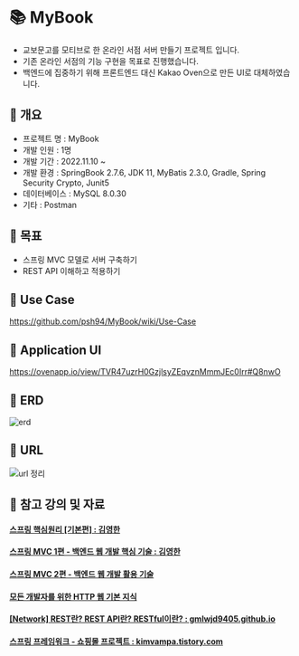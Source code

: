 # 📚 MyBook
- 교보문고를 모티브로 한 온라인 서점 서버 만들기 프로젝트 입니다.
- 기존 온라인 서점의 기능 구현을 목표로 진행했습니다.
- 백엔드에 집중하기 위해 프론트엔드 대신 Kakao Oven으로 만든 UI로 대체하였습니다.

## 📖 개요
- 프로젝트 명 : MyBook
- 개발 인원 : 1명
- 개발 기간 : 2022.11.10 ~ 
- 개발 환경 : SpringBook 2.7.6, JDK 11, MyBatis 2.3.0, Gradle, Spring Security Crypto, Junit5
- 데이터베이스 : MySQL 8.0.30
- 기타 : Postman

## 📖 목표
- 스프링 MVC 모델로 서버 구축하기
- REST API 이해하고 적용하기

## 📖 Use Case
https://github.com/psh94/MyBook/wiki/Use-Case


## 📖 Application UI

https://ovenapp.io/view/TVR47uzrH0GzjlsyZEqvznMmmJEc0Irr#Q8nwO

## 📖 ERD
![erd](https://user-images.githubusercontent.com/84213252/210503831-a9e561a7-5012-487a-977f-5a37a993880e.PNG)


## 📖 URL
![url 정리](https://user-images.githubusercontent.com/84213252/210178344-99f2fb2f-9c1c-4de1-89be-53598e3d20c2.PNG)

## 📖 참고 강의 및 자료
#### <a href="https://www.inflearn.com/course/%EC%8A%A4%ED%94%84%EB%A7%81-%ED%95%B5%EC%8B%AC-%EC%9B%90%EB%A6%AC-%EA%B8%B0%EB%B3%B8%ED%8E%B8" >스프링 핵심원리 [기본편] : 김영한 </a>
#### <a href="https://www.inflearn.com/course/%EC%8A%A4%ED%94%84%EB%A7%81-mvc-1"> 스프링 MVC 1편 - 백엔드 웹 개발 핵심 기술 : 김영한 </a>
#### <a href="https://www.inflearn.com/course/%EC%8A%A4%ED%94%84%EB%A7%81-mvc-2">스프링 MVC 2편 - 백엔드 웹 개발 활용 기술</a>
#### <a href="https://www.inflearn.com/course/http-%EC%9B%B9-%EB%84%A4%ED%8A%B8%EC%9B%8C%ED%81%AC">모든 개발자를 위한 HTTP 웹 기본 지식</a>
#### <a href="https://gmlwjd9405.github.io/2018/09/21/rest-and-restful.html">[Network] REST란? REST API란? RESTful이란? : gmlwjd9405.github.io</a>
#### <a href="https://kimvampa.tistory.com/category/%EC%8A%A4%ED%94%84%EB%A7%81%20%ED%94%84%EB%A0%88%EC%9E%84%EC%9B%8C%ED%81%AC/%EC%87%BC%ED%95%91%EB%AA%B0%20%ED%94%84%EB%A1%9C%EC%A0%9D%ED%8A%B8">스프링 프레임워크 - 쇼핑몰 프로젝트 : kimvampa.tistory.com</a>
